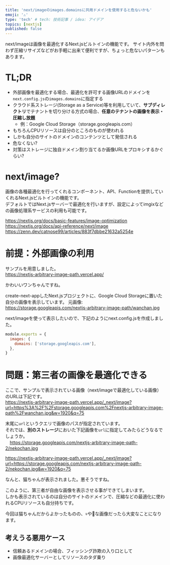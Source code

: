 ```yaml
---
title: 'next/imageのimages.domainsに共用ドメインを使用すると危ないかも'
emoji: '⚠'
type: 'tech' # tech: 技術記事 / idea: アイデア
topics: [nextjs]
published: false
---
```


next/imageは画像を最適化するNext.jsビルトインの機能です。
サイト内外を問わず圧縮リサイズなどがお手軽に出来て便利ですが、ちょっと危ないパターンもあります。

# TL;DR

- 外部画像を最適化する場合、最適化を許可する画像URLのドメインを`next.config.js`の`images.domains`に指定する
- クラウド系ストレージ(Storage as a Service)等を利用していて、**サブディレクトリ**でテナントを切り分ける方式の場合、**任意のテナントの画像を表示・圧縮し放題**
  - 例：Google Cloud Storage（storage.googleapis.com）
- もちろんCPUリソースは自分のところのものが使われる
- しかも自分のサイトのドメインのコンテンツとして発信される
- 危なくない?
- 対策はストレージに独自ドメイン割り当てるか画像URLをプロキシするかぐらい?

# next/image?

画像の各種最適化を行ってくれるコンポーネント、API、Functionを提供していくれるNext.jsビルトインの機能です。  
デフォルトではNext.jsサーバーで最適化を行いますが、設定によってimgixなどの画像処理系サービスの利用も可能です。

https://nextjs.org/docs/basic-features/image-optimization
https://nextjs.org/docs/api-reference/next/image
https://zenn.dev/catnose99/articles/883f7dbbe21632a5254e

# 前提：外部画像の利用

サンプルを用意しました。  
https://nextjs-arbitrary-image-path.vercel.app/

かわいいワンちゃんですね。

create-next-appしたNext.jsプロジェクトに、Google Cloud Storageに置いた自分の画像を表示しています。
元画像: https://storage.googleapis.com/nextjs-arbitrary-image-path/wanchan.jpg

next/imageを使って表示したいので、下記のようにnext.config.jsを作成しました。

```js
module.exports = {
  images: {
    domains: ['storage.googleapis.com'],
  },
}
```

# 問題：第三者の画像を最適化できる

ここで、サンプルで表示されている画像（next/imageで最適化している画像）のURLは下記です。  
https://nextjs-arbitrary-image-path.vercel.app/_next/image?url=https%3A%2F%2Fstorage.googleapis.com%2Fnextjs-arbitrary-image-path%2Fwanchan.jpg&w=1920&q=75

末尾に`url`というクエリで画像のパスが指定されています。  
それでは、**別のストレージ**においた下記画像を`url`に指定してみたらどうなるでしょうか。  
　https://storage.googleapis.com/nextjs-arbitrary-image-path-2/nekochan.jpg

https://nextjs-arbitrary-image-path.vercel.app/_next/image?url=https://storage.googleapis.com/nextjs-arbitrary-image-path-2/nekochan.jpg&w=1920&q=75

なんと、猫ちゃんが表示されました。悪そうですね。

このように、第三者が自由な画像を表示させる事ができてしまいます。  
しかも表示されているのは自分のサイトのドメインで、圧縮などの最適化に使われるCPUリソースも自分持ちです。

今回は猫ちゃんだからよかったものの、💀や🔞な画像だったら大変なことになります。

## 考えうる悪用ケース

- 信頼あるドメインの場合、フィッシング詐欺の入り口として
- 画像最適化サーバーとしてリソースのタダ乗り
